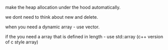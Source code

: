 make the heap allocation under the hood automatically.

we dont need to think about new and delete.

when you need a dynamic array - use vector.

if the you need a array that is defined in length - use std::array (c++ version of c style array)
